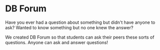 # DB Forum

Have you ever had a question about something but didn't have anyone to ask? Wanted to know something but no one knew the answer?

We created DB Forum so that students can ask their peers these sorts of questions. Anyone can ask and answer questions!
